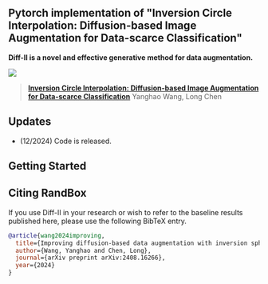 ## Pytorch implementation of "Inversion Circle Interpolation: Diffusion-based Image Augmentation for Data-scarce Classification"

**Diff-II is a novel and effective generative method for data augmentation.**

![](teaser.png)


> [**Inversion Circle Interpolation: Diffusion-based Image Augmentation for Data-scarce Classification**]([https://arxiv.org/abs/2307.08249](https://arxiv.org/pdf/2408.16266))               
> Yanghao Wang, Long Chen               

## Updates
- (12/2024) Code is released.


## Getting Started




## Citing RandBox

If you use Diff-II in your research or wish to refer to the baseline results published here, please use the following BibTeX entry.

```BibTeX
@article{wang2024improving,
  title={Improving diffusion-based data augmentation with inversion spherical interpolation},
  author={Wang, Yanghao and Chen, Long},
  journal={arXiv preprint arXiv:2408.16266},
  year={2024}
}
```

